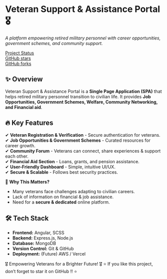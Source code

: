 # Veteran Support & Assistance Portal 🎖️  
*A platform empowering retired military personnel with career opportunities, government schemes, and community support.*  

[Project Status](https://img.shields.io/badge/Status-Completed-green)  
[GitHub stars](https://img.shields.io/github/stars/Sandhya-1401/Veteran-Support-Portal?style=social)  
[GitHub forks](https://img.shields.io/github/forks/Sandhya-1401/Veteran-Support-Portal?style=social)  

## ✨ **Overview**
Veteran Support & Assistance Portal is a **Single Page Application (SPA)** that helps retired military personnel transition to civilian life. 
It provides **Job Opportunities, Government Schemes, Welfare, Community Networking, and Financial aid**.  

## 🔥 **Key Features**
✔ **Veteran Registration & Verification** - Secure authentication for veterans.  
✔ **Job Opportunities & Government Schemes** - Curated resources for career growth.  
✔ **Community Forum** - Veterans can connect, share experiences & support each other.  
✔ **Financial Aid Section** - Loans, grants, and pension assistance.  
✔ **User-Friendly Dashboard** - Simple, intuitive UI/UX.  
✔ **Secure & Scalable** - Follows best security practices.  

🎯 **Why This Matters?**  
- Many veterans face challenges adapting to civilian careers.  
- Lack of information on financial & job assistance.  
- Need for a **secure & dedicated** online platform.

## 🛠 **Tech Stack**
- **Frontend:** Angular, SCSS  
- **Backend:** Express.js, Node.js  
- **Database:** MongoDB  
- **Version Control:** Git & GitHub  
- **Deployment:** (Future) AWS / Vercel

🎖️ Empowering Veterans for a Brighter Future! 🎖️
⭐ If you like this project, don’t forget to star it on GitHub !! ⭐
